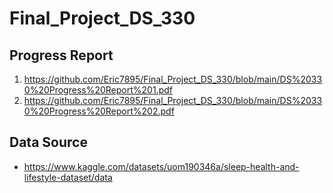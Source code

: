 # Final_Project_DS_330

## Progress Report
1) https://github.com/Eric7895/Final_Project_DS_330/blob/main/DS%20330%20Progress%20Report%201.pdf
2) https://github.com/Eric7895/Final_Project_DS_330/blob/main/DS%20330%20Progress%20Report%202.pdf

## Data Source
 - https://www.kaggle.com/datasets/uom190346a/sleep-health-and-lifestyle-dataset/data
